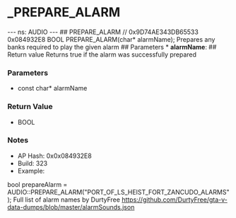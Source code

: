 # _PREPARE_ALARM

--- ns: AUDIO --- ## PREPARE_ALARM  // 0x9D74AE343DB65533 0x084932E8 BOOL PREPARE_ALARM(char* alarmName);  Prepares any banks required to play the given alarm  ## Parameters * **alarmName**:  ## Return value Returns true if the alarm was successfully prepared

### Parameters
* const char* alarmName

### Return Value
* BOOL

### Notes
* AP Hash: 0x0x084932E8
* Build: 323
* Example:

bool prepareAlarm = AUDIO::PREPARE_ALARM("PORT_OF_LS_HEIST_FORT_ZANCUDO_ALARMS");
Full list of alarm names by DurtyFree https://github.com/DurtyFree/gta-v-data-dumps/blob/master/alarmSounds.json

